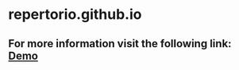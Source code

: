 # repertorio.github.io
## For more information visit the following link: [Demo](https://dannlebeau.github.io/likeme.github.io/)
